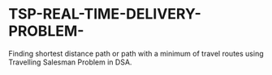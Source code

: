 # TSP-REAL-TIME-DELIVERY-PROBLEM-
Finding shortest distance path or path with a minimum of travel routes using Travelling Salesman Problem in DSA.
